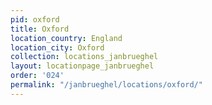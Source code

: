 ```yaml
---
pid: oxford
title: Oxford
location_country: England
location_city: Oxford
collection: locations_janbrueghel
layout: locationpage_janbrueghel
order: '024'
permalink: "/janbrueghel/locations/oxford/"
---
```

